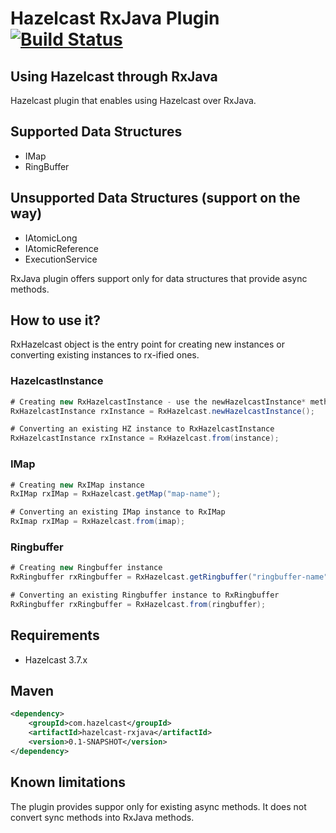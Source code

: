 # Hazelcast RxJava Plugin [![Build Status](https://secure.travis-ci.org/tombujok/hazelcast-rxjava.png)](http://travis-ci.org/tombujok/hazelcast-rxjava)

## Using Hazelcast through RxJava

Hazelcast plugin that enables using Hazelcast over RxJava.

## Supported Data Structures

- IMap
- RingBuffer

## Unsupported Data Structures (support on the way)

- IAtomicLong
- IAtomicReference
- ExecutionService

RxJava plugin offers support only for data structures that provide async methods.


## How to use it?

RxHazelcast object is the entry point for creating new instances or converting existing instances to rx-ified ones.

### HazelcastInstance

```java
# Creating new RxHazelcastInstance - use the newHazelcastInstance* method family
RxHazelcastInstance rxInstance = RxHazelcast.newHazelcastInstance();
```

```java
# Converting an existing HZ instance to RxHazelcastInstance
RxHazelcastInstance rxInstance = RxHazelcast.from(instance);
```

### IMap

```java
# Creating new RxIMap instance
RxIMap rxIMap = RxHazelcast.getMap("map-name");
```

```java
# Converting an existing IMap instance to RxIMap
RxImap rxIMap = RxHazelcast.from(imap);
```


### Ringbuffer

```java
# Creating new Ringbuffer instance
RxRingbuffer rxRingbuffer = RxHazelcast.getRingbuffer("ringbuffer-name");
```

```java
# Converting an existing Ringbuffer instance to RxRingbuffer
RxRingbuffer rxRingbuffer = RxHazelcast.from(ringbuffer);
```


## Requirements

- Hazelcast 3.7.x

## Maven

```xml
<dependency>
    <groupId>com.hazelcast</groupId>
    <artifactId>hazelcast-rxjava</artifactId>
    <version>0.1-SNAPSHOT</version>
</dependency>
```

## Known limitations

The plugin provides suppor only for existing async methods. It does not convert sync methods into RxJava methods.
